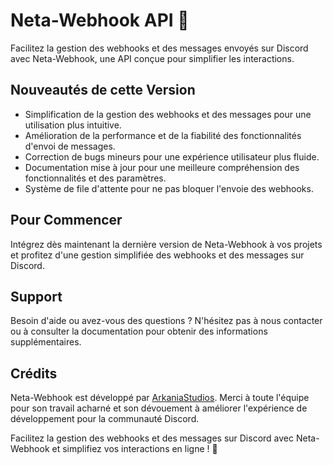 # Neta-Webhook API 📡

Facilitez la gestion des webhooks et des messages envoyés sur Discord avec Neta-Webhook, une API conçue pour simplifier les interactions.

## Nouveautés de cette Version

- Simplification de la gestion des webhooks et des messages pour une utilisation plus intuitive.
- Amélioration de la performance et de la fiabilité des fonctionnalités d'envoi de messages.
- Correction de bugs mineurs pour une expérience utilisateur plus fluide.
- Documentation mise à jour pour une meilleure compréhension des fonctionnalités et des paramètres.
- Système de file d'attente pour ne pas bloquer l'envoie des webhooks.

## Pour Commencer

Intégrez dès maintenant la dernière version de Neta-Webhook à vos projets et profitez d'une gestion simplifiée des webhooks et des messages sur Discord.

## Support

Besoin d'aide ou avez-vous des questions ? N'hésitez pas à nous contacter ou à consulter la documentation pour obtenir des informations supplémentaires.

## Crédits

Neta-Webhook est développé par [ArkaniaStudios](https://arkaniastudios.com). Merci à toute l'équipe pour son travail acharné et son dévouement à améliorer l'expérience de développement pour la communauté Discord.

Facilitez la gestion des webhooks et des messages sur Discord avec Neta-Webhook et simplifiez vos interactions en ligne ! 📡
